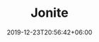 ---
title: "Jonite"
date: 2019-12-23T20:56:42+06:00
type: portfolio
image: "images/projects/jonite.png"
category: ["Web Development - PHP"]
project_images: ["images/projects/project-details-image-one.jpg", "images/projects/project-details-image-two.jpg"]
---